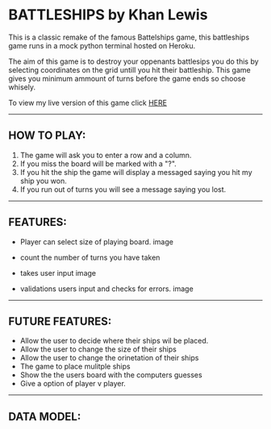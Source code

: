 # **BATTLESHIPS** by Khan Lewis

This is a classic remake of the famous Battelships game, this battleships game runs in a mock python terminal hosted on Heroku.

The aim of this game is to destroy your oppenants battlesips you do this by selecting coordinates on the grid untill you hit their battleship. This game gives you minimum ammount of turns before the game ends so choose whisely. 

To view my live version of this game click [HERE]()

---

## **HOW TO PLAY:**
1. The game will ask you to enter a row and a column.
2. If you miss the board will be marked with a "?".
3. If you hit the ship the game will display a messaged saying you hit my ship you won.
4. If you run out of turns you will see a message saying you lost.

---

## **FEATURES:**
* Player can select size of playing board.
image

* count the number of turns you have taken 
* takes user input
image

* validations users input and checks for errors.
image


---

## **FUTURE FEATURES:**
* Allow the user to decide where their ships wil be placed.
* Allow the user to change the size of their ships 
* Allow the user to change the orinetation of their ships 
* The game to place mulitple ships 
* Show the the users board with the computers guesses
* Give a option of player v player.

--- 

## **DATA MODEL:**